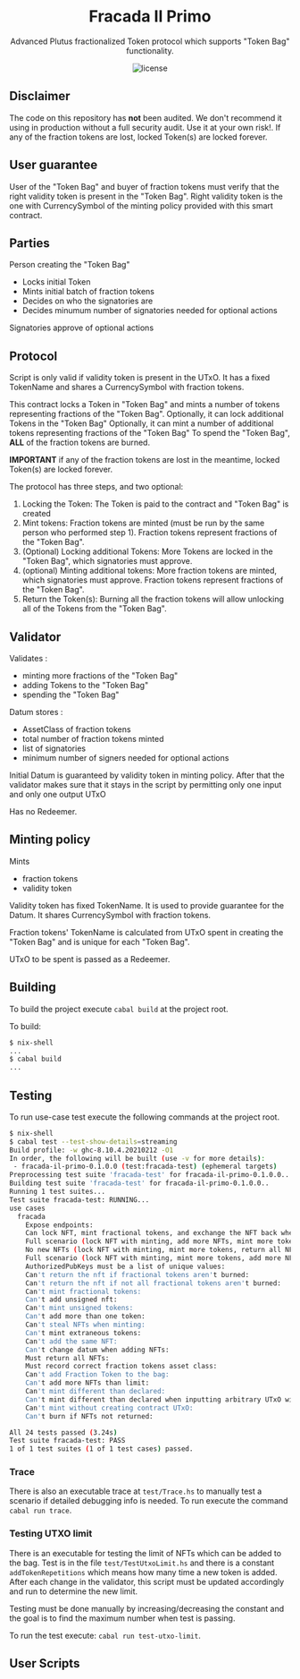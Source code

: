 <h1 align="center">
  Fracada Il Primo
</h1>
<p align="center">Advanced Plutus fractionalized Token protocol which supports "Token Bag" functionality.</p>

<p align="center"><img src="https://img.shields.io/badge/license-mit-blue?style=for-the-badge&logo=none" alt="license" /></p>

## Disclaimer

The code on this repository has **not** been audited. We don't recommend it using in production without a full security audit. Use it at your own risk!.
If any of the fraction tokens are lost, locked Token(s) are locked forever.

## User guarantee

User of the "Token Bag" and buyer of fraction tokens must verify that the right validity token is present in the "Token Bag".
Right validity token is the one with CurrencySymbol of the minting policy provided with this smart contract.

## Parties

Person creating the "Token Bag"
 - Locks initial Token
 - Mints initial batch of fraction tokens
 - Decides on who the signatories are
 - Decides minumum number of signatories needed for optional actions

Signatories approve of optional actions

## Protocol

Script is only valid if validity token is present in the UTxO. It has a fixed TokenName and shares a CurrencySymbol with fraction tokens.

This contract locks a Token in "Token Bag" and mints a number of tokens representing fractions of the "Token Bag".
Optionally, it can lock additional Tokens in the "Token Bag"
Optionally, it can mint a number of additional tokens representing fractions of the "Token Bag"
To spend the "Token Bag", **ALL** of the fraction tokens are burned.

**IMPORTANT** if any of the fraction tokens are lost in the meantime, locked Token(s) are locked forever.

The protocol has three steps, and two optional:

1. Locking the Token: The Token is paid to the contract and "Token Bag" is created
2. Mint tokens: Fraction tokens are minted (must be run by the same person who performed step 1). Fraction tokens represent fractions of the "Token Bag".
3. (Optional) Locking additional Tokens: More Tokens are locked in the "Token Bag", which signatories must approve.
4. (optional) Minting additional tokens: More fraction tokens are minted, which signatories must approve. Fraction tokens represent fractions of the "Token Bag".
5. Return the Token(s): Burning all the fraction tokens will allow unlocking all of the Tokens from the "Token Bag".

## Validator

Validates :
- minting more fractions of the "Token Bag"
- adding Tokens to the "Token Bag"
- spending the "Token Bag"

Datum stores :
- AssetClass of fraction tokens
- total number of fraction tokens minted
- list of signatories
- minimum number of signers needed for optional actions

Initial Datum is guaranteed by validity token in minting policy.
After that the validator makes sure that it stays in the script by permitting only one input and only one output UTxO

Has no Redeemer.

## Minting policy

Mints
- fraction tokens
- validity token

Validity token has fixed TokenName. It is used to provide guarantee for the Datum.
It shares CurrencySymbol with fraction tokens.

Fraction tokens' TokenName is calculated from UTxO spent in creating the "Token Bag" and is unique for each "Token Bag".

UTxO to be spent is passed as a Redeemer.

## Building

To build the project execute `cabal build` at the project root.

To build:

``` bash
$ nix-shell
...
$ cabal build
...
```

## Testing

To run use-case test execute the following commands at the project root.

``` bash
$ nix-shell
$ cabal test --test-show-details=streaming
Build profile: -w ghc-8.10.4.20210212 -O1
In order, the following will be built (use -v for more details):
 - fracada-il-primo-0.1.0.0 (test:fracada-test) (ephemeral targets)
Preprocessing test suite 'fracada-test' for fracada-il-primo-0.1.0.0..
Building test suite 'fracada-test' for fracada-il-primo-0.1.0.0..
Running 1 test suites...
Test suite fracada-test: RUNNING...
use cases
  fracada
    Expose endpoints:                                                                                             OK (0.01s)
    Can lock NFT, mint fractional tokens, and exchange the NFT back when burning the tokens:                      OK (0.17s)
    Full scenario (lock NFT with minting, add more NFTs, mint more tokens, return all NFTs in exchange of tokens: OK (0.28s)
    No new NFTs (lock NFT with minting, mint more tokens, return all NFTs in exchange of tokens:                  OK (0.22s)
    Full scenario (lock NFT with minting, mint more tokens, add more NFTs, return all NFTs in exchange of tokens: OK (0.31s)
    AuthorizedPubKeys must be a list of unique values:                                                            OK (0.05s)
    Can't return the nft if fractional tokens aren't burned:                                                      OK (0.08s)
    Can't return the nft if not all fractional tokens aren't burned:                                              OK (0.12s)
    Can't mint fractional tokens:                                                                                 OK (0.10s)
    Can't add unsigned nft:                                                                                       OK (0.08s)
    Can't mint unsigned tokens:                                                                                   OK (0.09s)
    Can't add more than one token:                                                                                OK (0.07s)
    Can't steal NFTs when minting:                                                                                OK (0.14s)
    Can't mint extraneous tokens:                                                                                 OK (0.13s)
    Can't add the same NFT:                                                                                       OK (0.11s)
    Can't change datum when adding NFTs:                                                                          OK (0.08s)
    Must return all NFTs:                                                                                         OK (0.15s)
    Must record correct fraction tokens asset class:                                                              OK (0.06s)
    Can't add Fraction Token to the bag:                                                                          OK (0.09s)
    Can't add more NFTs than limit:                                                                               OK (0.62s)
    Can't mint different than declared:                                                                           OK (0.02s)
    Can't mint different than declared when inputting arbitrary UTxO with a datum:                                OK (0.05s)
    Can't mint without creating contract UTxO:                                                                    OK
    Can't burn if NFTs not returned:                                                                              OK (0.06s)

All 24 tests passed (3.24s)
Test suite fracada-test: PASS
1 of 1 test suites (1 of 1 test cases) passed.
```

### Trace
There is also an executable trace at `test/Trace.hs` to manually test a scenario if detailed debugging info is needed.
To run execute the command `cabal run trace`.

### Testing UTXO limit
There is an executable for testing the limit of NFTs which can be added to the bag. Test is in the file `test/TestUtxoLimit.hs`
and there is a constant `addTokenRepetitions` which means how many time a new token is added. After each change in the validator,
this script must be updated accordingly and run to determine the new limit.

Testing must be done manually by increasing/decreasing the constant and the goal is to find the maximum number when test is passing.

To run the test execute: `cabal run test-utxo-limit`.

## User Scripts
